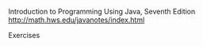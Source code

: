 Introduction to Programming Using Java, Seventh Edition
http://math.hws.edu/javanotes/index.html

Exercises

